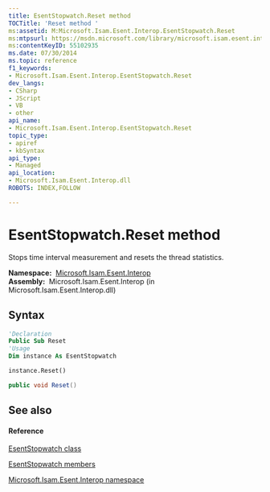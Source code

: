 ```yaml
---
title: EsentStopwatch.Reset method 
TOCTitle: 'Reset method '
ms:assetid: M:Microsoft.Isam.Esent.Interop.EsentStopwatch.Reset
ms:mtpsurl: https://msdn.microsoft.com/library/microsoft.isam.esent.interop.esentstopwatch.reset(v=EXCHG.10)
ms:contentKeyID: 55102935
ms.date: 07/30/2014
ms.topic: reference
f1_keywords:
- Microsoft.Isam.Esent.Interop.EsentStopwatch.Reset
dev_langs:
- CSharp
- JScript
- VB
- other
api_name: 
- Microsoft.Isam.Esent.Interop.EsentStopwatch.Reset
topic_type: 
- apiref
- kbSyntax
api_type: 
- Managed
api_location: 
- Microsoft.Isam.Esent.Interop.dll
ROBOTS: INDEX,FOLLOW

---
```


# EsentStopwatch.Reset method

Stops time interval measurement and resets the thread statistics.

**Namespace:**  [Microsoft.Isam.Esent.Interop](hh596136\(v=exchg.10\).md)  
**Assembly:**  Microsoft.Isam.Esent.Interop (in Microsoft.Isam.Esent.Interop.dll)

## Syntax

``` vb
'Declaration
Public Sub Reset
'Usage
Dim instance As EsentStopwatch

instance.Reset()
```

``` csharp
public void Reset()
```

## See also

#### Reference

[EsentStopwatch class](dn334867\(v=exchg.10\).md)

[EsentStopwatch members](dn334924\(v=exchg.10\).md)

[Microsoft.Isam.Esent.Interop namespace](hh596136\(v=exchg.10\).md)

